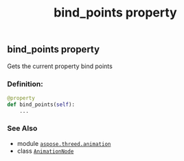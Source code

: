 ﻿---
title: bind_points property
second_title: Aspose.3D for Python via .NET API References
description: 
type: docs
weight: 110
url: /python-net/aspose.threed.animation/animationnode/bind_points/
is_root: false
---

## bind_points property


Gets the current property bind points
### Definition:
```python
@property
def bind_points(self):
    ...
```

### See Also
* module [`aspose.threed.animation`](../../)
* class [`AnimationNode`](/3d/python-net/aspose.threed.animation/animationnode)
